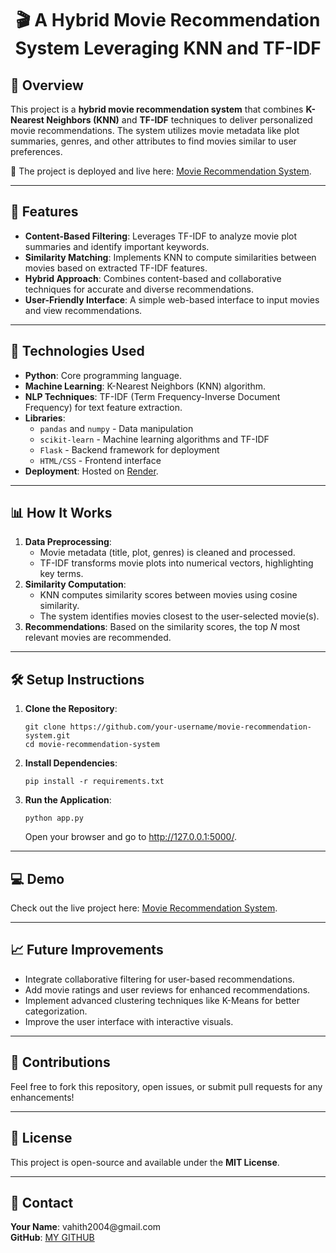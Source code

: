 <h1 align="center">🎬 A Hybrid Movie Recommendation System Leveraging KNN and TF-IDF</h1>

## <h2>📌 Overview</h2>
<p>
This project is a <strong>hybrid movie recommendation system</strong> that combines 
<strong>K-Nearest Neighbors (KNN)</strong> and <strong>TF-IDF</strong> techniques to deliver personalized movie recommendations. 
The system utilizes movie metadata like plot summaries, genres, and other attributes to find movies similar to user preferences.
</p>
<p>🚀 The project is deployed and live here: 
<a href="https://movie-recommendation-system-z32q.onrender.com" target="_blank">Movie Recommendation System</a>.</p>

---

## <h2>🚀 Features</h2>
<ul>
  <li><strong>Content-Based Filtering</strong>: Leverages TF-IDF to analyze movie plot summaries and identify important keywords.</li>
  <li><strong>Similarity Matching</strong>: Implements KNN to compute similarities between movies based on extracted TF-IDF features.</li>
  <li><strong>Hybrid Approach</strong>: Combines content-based and collaborative techniques for accurate and diverse recommendations.</li>
  <li><strong>User-Friendly Interface</strong>: A simple web-based interface to input movies and view recommendations.</li>
</ul>

---

## <h2>🔧 Technologies Used</h2>
<ul>
  <li><strong>Python</strong>: Core programming language.</li>
  <li><strong>Machine Learning</strong>: K-Nearest Neighbors (KNN) algorithm.</li>
  <li><strong>NLP Techniques</strong>: TF-IDF (Term Frequency-Inverse Document Frequency) for text feature extraction.</li>
  <li><strong>Libraries</strong>:
    <ul>
      <li><code>pandas</code> and <code>numpy</code> - Data manipulation</li>
      <li><code>scikit-learn</code> - Machine learning algorithms and TF-IDF</li>
      <li><code>Flask</code> - Backend framework for deployment</li>
      <li><code>HTML/CSS</code> - Frontend interface</li>
    </ul>
  </li>
  <li><strong>Deployment</strong>: Hosted on <a href="https://render.com" target="_blank">Render</a>.</li>
</ul>

---

## <h2>📊 How It Works</h2>
<ol>
  <li><strong>Data Preprocessing</strong>:
    <ul>
      <li>Movie metadata (title, plot, genres) is cleaned and processed.</li>
      <li>TF-IDF transforms movie plots into numerical vectors, highlighting key terms.</li>
    </ul>
  </li>
  <li><strong>Similarity Computation</strong>:
    <ul>
      <li>KNN computes similarity scores between movies using cosine similarity.</li>
      <li>The system identifies movies closest to the user-selected movie(s).</li>
    </ul>
  </li>
  <li><strong>Recommendations</strong>: 
    Based on the similarity scores, the top <em>N</em> most relevant movies are recommended.
  </li>
</ol>

---

## <h2>🛠️ Setup Instructions</h2>
<ol>
  <li><strong>Clone the Repository</strong>:</li>
  <pre><code>git clone https://github.com/your-username/movie-recommendation-system.git
cd movie-recommendation-system</code></pre>
  
  <li><strong>Install Dependencies</strong>:</li>
  <pre><code>pip install -r requirements.txt</code></pre>
  
  <li><strong>Run the Application</strong>:</li>
  <pre><code>python app.py</code></pre>
  <p>Open your browser and go to <a href="http://127.0.0.1:5000/">http://127.0.0.1:5000/</a>.</p>
</ol>

---

## <h2>💻 Demo</h2>
<p>
Check out the live project here: 
<a href="https://movie-recommendation-system-z32q.onrender.com" target="_blank">Movie Recommendation System</a>.
</p>

---

## <h2>📈 Future Improvements</h2>
<ul>
  <li>Integrate collaborative filtering for user-based recommendations.</li>
  <li>Add movie ratings and user reviews for enhanced recommendations.</li>
  <li>Implement advanced clustering techniques like K-Means for better categorization.</li>
  <li>Improve the user interface with interactive visuals.</li>
</ul>

---

## <h2>🤝 Contributions</h2>
<p>Feel free to fork this repository, open issues, or submit pull requests for any enhancements!</p>

---

## <h2>📄 License</h2>
<p>This project is open-source and available under the <strong>MIT License</strong>.</p>

---

## <h2>📧 Contact</h2>
<p>
<strong>Your Name</strong>: vahith2004@gmail.com<br>
<strong>GitHub</strong>: <a href="https://github.com/Mohammedvahith" target="_blank">MY GITHUB</a>
</p>
